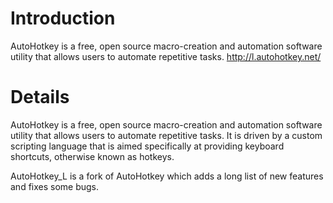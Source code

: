 # Introduction #

AutoHotkey is a free, open source macro-creation and automation software utility that allows users to automate repetitive tasks.
http://l.autohotkey.net/


# Details #

AutoHotkey is a free, open source macro-creation and automation software utility that allows users to automate repetitive tasks. It is driven by a custom scripting language that is aimed specifically at providing keyboard shortcuts, otherwise known as hotkeys.

AutoHotkey\_L is a fork of AutoHotkey which adds a long list of new features and fixes some bugs.
